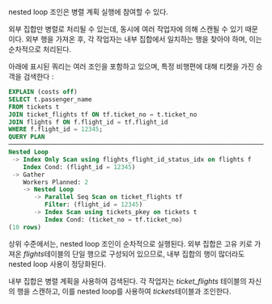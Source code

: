 nested loop 조인은 병렬 계획 실행에 참여할 수 있다.

외부 집합만 병렬로 처리될 수 있는데, 동시에 여러 작업자에 의해 스캔될 수 있기 때문이다.
외부 행을 가져온 후, 각 작업자는 내부 집합에서 일치하는 행을 찾아야 하며, 이는 순차적으로 처리된다.

아래에 표시된 쿼리는 여러 조인을 포함하고 있으며, 특정 비행편에  대해 티켓을 가진 승객을 검색한다 : 

```sql
EXPLAIN (costs off) 
SELECT t.passenger_name
FROM tickets t
JOIN ticket_flights tf ON tf.ticket_no = t.ticket_no
JOIN flights f ON f.flight_id = tf.flight_id
WHERE f.flight_id = 12345;
QUERY PLAN
────────────────────────────────────────────────────────────────────────────
Nested Loop
 -> Index Only Scan using flights_flight_id_status_idx on flights f
    Index Cond: (flight_id = 12345)
 -> Gather
    Workers Planned: 2
    -> Nested Loop
       -> Parallel Seq Scan on ticket_flights tf
          Filter: (flight_id = 12345)
       -> Index Scan using tickets_pkey on tickets t
          Index Cond: (ticket_no = tf.ticket_no)
(10 rows)
```

상위 수준에서는, nested loop 조인이 순차적으로 실행된다. 외부 집합은 고유 키로 가져온 *flights*테이블의 단일 행으로 구성되어 있으므로, 내부 집합의 행이 많더라도 nested loop 사용이 정당화된다.

내부 집합은 병렬 계획을 사용하여 검색된다. 각 작업자는 *ticket_flights* 테이블의 자신의 행을 스캔하고, 이를 nested loop를 사용하여 *tickets*테이블과 조인한다.